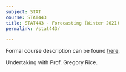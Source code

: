 ```yaml
---
subject: STAT
course: STAT443
title: STAT443 - Forecasting (Winter 2021)
permalink: /stat443/

---
```


Formal course description can be found [here](https://ugradcalendar.uwaterloo.ca/courses/STAT/443).

Undertaking with Prof. Gregory Rice. 